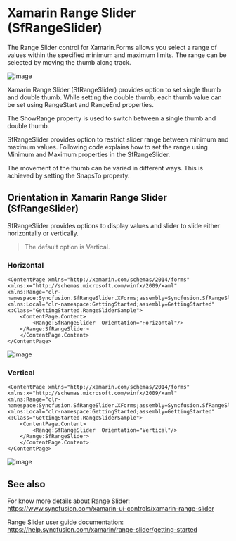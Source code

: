 # Xamarin Range Slider (SfRangeSlider) 

The Range Slider control for Xamarin.Forms allows you select a range of values within the specified minimum and maximum limits. The range can be selected by moving the thumb along track.

![image](https://github.com/SuryaKaran2143/xamarin-forms-range-slider/assets/113962276/aaf9dc69-8655-40b1-9bb2-873204a29e87)

Xamarin Range Slider (SfRangeSlider) provides option to set single thumb and double thumb. While setting the double thumb, each thumb value can be set using RangeStart and RangeEnd properties.

The ShowRange property is used to switch between a single thumb and double thumb.

SfRangeSlider provides option to restrict slider range between minimum and maximum values. Following code explains how to set the range using Minimum and Maximum properties in the SfRangeSlider.

The movement of the thumb can be varied in different ways. This is achieved by setting the SnapsTo property.

## Orientation in Xamarin Range Slider (SfRangeSlider)


SfRangeSlider provides options to display values and slider to slide either horizontally or vertically.

> The default option is Vertical.

### Horizontal

```XAML
<ContentPage xmlns="http://xamarin.com/schemas/2014/forms"
xmlns:x="http://schemas.microsoft.com/winfx/2009/xaml" 
xmlns:Range="clr-namespace:Syncfusion.SfRangeSlider.XForms;assembly=Syncfusion.SfRangeSlider.XForms"
xmlns:Local="clr-namespace:GettingStarted;assembly=GettingStarted"
x:Class="GettingStarted.RangeSliderSample">
	<ContentPage.Content>
		<Range:SfRangeSlider  Orientation="Horizontal"/>
	</Range:SfRangeSlider>
	</ContentPage.Content>
</ContentPage>
```
![image](https://github.com/SuryaKaran2143/xamarin-forms-range-slider/assets/113962276/2f503d43-82e0-49d0-a490-ffb9ac9427b8)

### Vertical

```XAML
<ContentPage xmlns="http://xamarin.com/schemas/2014/forms"
xmlns:x="http://schemas.microsoft.com/winfx/2009/xaml" 
xmlns:Range="clr-namespace:Syncfusion.SfRangeSlider.XForms;assembly=Syncfusion.SfRangeSlider.XForms"
xmlns:Local="clr-namespace:GettingStarted;assembly=GettingStarted"
x:Class="GettingStarted.RangeSliderSample">
	<ContentPage.Content>
		<Range:SfRangeSlider  Orientation="Vertical"/>
	</Range:SfRangeSlider>
	</ContentPage.Content>
</ContentPage>
```

![image](https://github.com/SuryaKaran2143/xamarin-forms-range-slider/assets/113962276/083ba6c8-89a2-4347-b2ee-f54b33d26c26)


## See also

For know more details about Range Slider: https://www.syncfusion.com/xamarin-ui-controls/xamarin-range-slider

Range Slider user guide documentation: https://help.syncfusion.com/xamarin/range-slider/getting-started
